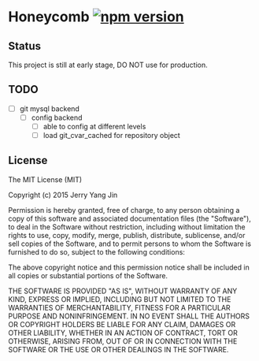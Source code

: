 Honeycomb [![npm version](https://badge.fury.io/js/honeycomb.svg)](http://badge.fury.io/js/honeycomb)
=========


Status
------
This project is still at early stage, DO NOT use for production.

TODO
----

- [ ] git mysql backend
  - [ ] config backend
    - [ ] able to config at different levels
    - [ ] load git_cvar_cached for repository object

License
-------
The MIT License (MIT)

Copyright (c) 2015 Jerry Yang Jin

Permission is hereby granted, free of charge, to any person obtaining a copy
of this software and associated documentation files (the "Software"), to deal
in the Software without restriction, including without limitation the rights
to use, copy, modify, merge, publish, distribute, sublicense, and/or sell
copies of the Software, and to permit persons to whom the Software is
furnished to do so, subject to the following conditions:

The above copyright notice and this permission notice shall be included in all
copies or substantial portions of the Software.

THE SOFTWARE IS PROVIDED "AS IS", WITHOUT WARRANTY OF ANY KIND, EXPRESS OR
IMPLIED, INCLUDING BUT NOT LIMITED TO THE WARRANTIES OF MERCHANTABILITY,
FITNESS FOR A PARTICULAR PURPOSE AND NONINFRINGEMENT. IN NO EVENT SHALL THE
AUTHORS OR COPYRIGHT HOLDERS BE LIABLE FOR ANY CLAIM, DAMAGES OR OTHER
LIABILITY, WHETHER IN AN ACTION OF CONTRACT, TORT OR OTHERWISE, ARISING FROM,
OUT OF OR IN CONNECTION WITH THE SOFTWARE OR THE USE OR OTHER DEALINGS IN THE
SOFTWARE.
